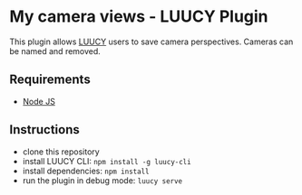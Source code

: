 # My camera views - LUUCY Plugin

This plugin allows [LUUCY](https://luucy.ch/) users to save camera perspectives.
Cameras can be named and removed.

## Requirements
- [Node JS](https://nodejs.org/en/)

## Instructions
- clone this repository
- install LUUCY CLI: `npm install -g luucy-cli`
- install dependencies: `npm install`
- run the plugin in debug mode: `luucy serve`